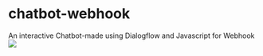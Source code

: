 # chatbot-webhook
An interactive Chatbot-made using Dialogflow and Javascript for Webhook
<a href="https://github.com/anushkasinghal11/chatbot-webhook/graphs/contributors">
  <img src="https://opencollective.com/chatbot-webhook/contributors.svg?width=890&button=false">
</a>
